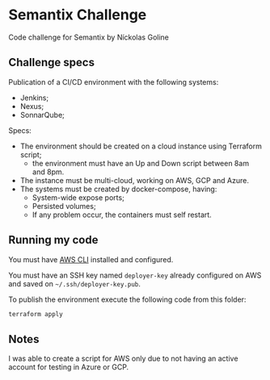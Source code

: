 # Semantix Challenge

Code challenge for Semantix by Níckolas Goline

## Challenge specs

Publication of a CI/CD environment with the following systems:

* Jenkins;
* Nexus;
* SonnarQube;

Specs:

* The environment should be created on a cloud instance using Terraform script;
  * the environment must have an Up and Down script between 8am and 8pm.
* The instance must be multi-cloud, working on AWS, GCP and Azure.
* The systems must be created by docker-compose, having:
  * System-wide expose ports;
  * Persisted volumes;
  * If any problem occur, the containers must self restart.

## Running my code

You must have [AWS CLI](https://aws.amazon.com/cli/?nc1=h_ls) installed and configured.

You must have an SSH key named ```deployer-key``` already configured on AWS and saved on ```~/.ssh/deployer-key.pub```.

To publish the environment execute the following code from this folder:

```bash
terraform apply
```

## Notes

I was able to create a script for AWS only due to not having an active account for testing in Azure or GCP.
